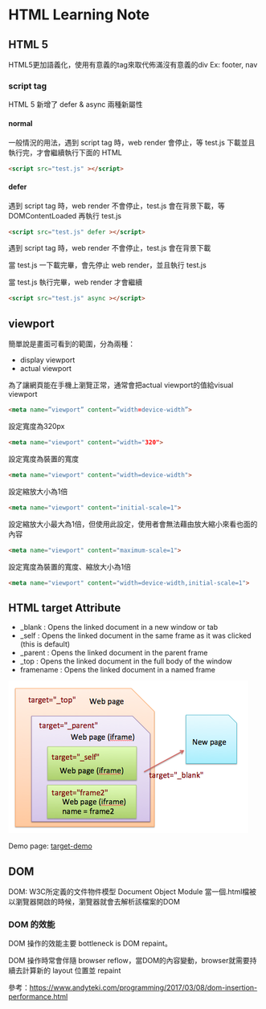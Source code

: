 # HTML Learning Note

## HTML 5

HTML5更加語義化，使用有意義的tag來取代佈滿沒有意義的div
Ex: footer, nav

### script tag

HTML 5 新增了 defer & async 兩種新屬性

#### normal

一般情況的用法，遇到 script tag 時，web render 會停止，等 test.js 下載並且執行完，才會繼續執行下面的 HTML

```html
<script src="test.js" ></script>
```

#### defer

遇到 script tag 時，web render 不會停止，test.js 會在背景下載，等 DOMContentLoaded 再執行 test.js

```html
<script src="test.js" defer ></script>
```

遇到 script tag 時，web render 不會停止，test.js 會在背景下載

當 test.js 一下載完畢，會先停止 web render，並且執行 test.js

當 test.js 執行完畢，web render 才會繼續

```html
<script src="test.js" async ></script>
```

## viewport

簡單說是畫面可看到的範圍，分為兩種：

* display viewport
* actual viewport

為了讓網頁能在手機上瀏覽正常，通常會把actual viewport的值給visual viewport

```html
<meta name=”viewport” content=”width=device-width”>
```

設定寬度為320px

```html
<meta name="viewport" content="width="320">
```

設定寬度為裝置的寬度

```html
<meta name="viewport" content="width=device-width">
```

設定縮放大小為1倍

```html
<meta name="viewport" content="initial-scale=1">
```

設定縮放大小最大為1倍，但使用此設定，使用者會無法藉由放大縮小來看也面的內容

```html
<meta name="viewport" content="maximum-scale=1">
```

設定寬度為裝置的寬度、縮放大小為1倍

```html
<meta name="viewport" content="width=device-width,initial-scale=1">
```



## HTML target Attribute

* _blank    : Opens the linked document in a new window or tab
* _self     : Opens the linked document in the same frame as it was clicked (this is default)
* _parent   : Opens the linked document in the parent frame
* _top      : Opens the linked document in the full body of the window
* framename : Opens the linked document in a named frame

![box-model](https://github.com/sean1093/learning-note/blob/master/img/html-target.png "target")

Demo page: [target-demo]

[target-demo]: <http://sean1093.github.io/demo/html-css-js/html-target-top.html>

 
## DOM

DOM: W3C所定義的文件物件模型 Document Object Module
當一個.html檔被以瀏覽器開啟的時候，瀏覽器就會去解析該檔案的DOM

### DOM 的效能

DOM 操作的效能主要 bottleneck is DOM repaint。

DOM 操作時常會伴隨 browser reflow，當DOM的內容變動，browser就需要持續去計算新的 layout 位置並 repaint

參考：https://www.andyteki.com/programming/2017/03/08/dom-insertion-performance.html



